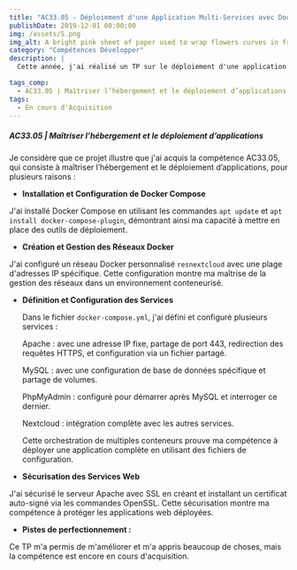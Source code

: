 ```yaml
---
title: "AC33.05 - Déploiement d'une Application Multi-Services avec Docker Compose"
publishDate: 2019-12-01 00:00:00
img: /assets/5.png
img_alt: A bright pink sheet of paper used to wrap flowers curves in front of rich blue background
category: "Compétences Développer"
description: |
  Cette année, j'ai réalisé un TP sur le déploiement d'une application multi-services en utilisant Docker Compose dans le cadre de mes études. Le projet consistait à orchestrer plusieurs conteneurs (Apache, MySQL, phpMyAdmin, Nextcloud) afin de créer une application web complète, sécurisée et interconnectée.

tags_comp: 
  - AC33.05 | Maîtriser l’hébergement et le déploiement d’applications
tags:
  - En cours d'Acquisition
---
```

<h5>AC33.05 | Maîtriser l’hébergement et le déploiement d’applications</h5>

Je considère que ce projet illustre que j'ai acquis la compétence AC33.05, qui consiste à maîtriser l’hébergement et le déploiement d’applications, pour plusieurs raisons :

- **Installation et Configuration de Docker Compose**
    
J'ai installé Docker Compose en utilisant les commandes `apt update` et `apt install docker-compose-plugin`, démontrant ainsi ma capacité à mettre en place des outils de déploiement.
    
- **Création et Gestion des Réseaux Docker**
    
J'ai configuré un réseau Docker personnalisé `resnextcloud` avec une plage d'adresses IP spécifique. Cette configuration montre ma maîtrise de la gestion des réseaux dans un environnement conteneurisé.
    
- **Définition et Configuration des Services**
    
  Dans le fichier `docker-compose.yml`, j'ai défini et configuré plusieurs services :
        
  Apache : avec une adresse IP fixe, partage de port 443, redirection des requêtes HTTPS, et configuration via un fichier partagé.
  
  MySQL : avec une configuration de base de données spécifique et partage de volumes.

  PhpMyAdmin : configuré pour démarrer après MySQL et interroger ce dernier.

  Nextcloud : intégration complète avec les autres services.
        
  Cette orchestration de multiples conteneurs prouve ma compétence à déployer une application complète en utilisant des fichiers de configuration. 

- **Sécurisation des Services Web**
    
J'ai sécurisé le serveur Apache avec SSL en créant et installant un certificat auto-signé via les commandes OpenSSL. Cette sécurisation montre ma compétence à protéger les applications web déployées.
    
- **Pistes de perfectionnement :**

Ce TP m'a permis de m'améliorer et m'a appris beaucoup de choses, mais la compétence est encore en cours d'acquisition.

